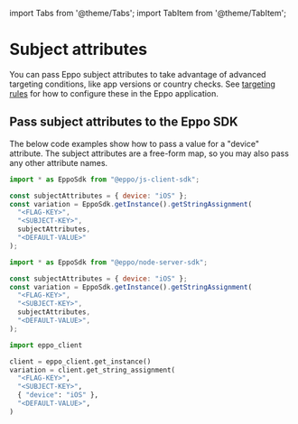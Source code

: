 import Tabs from '@theme/Tabs';
import TabItem from '@theme/TabItem';

# Subject attributes

You can pass Eppo subject attributes to take advantage of advanced targeting conditions, like app versions or country checks. See [targeting rules](/feature-flagging/concepts/targeting) for how to configure these in the Eppo application.

## Pass subject attributes to the Eppo SDK

The below code examples show how to pass a value for a "device" attribute. The subject attributes are a free-form map, so you may also pass any other attribute names.

<Tabs>
<TabItem value="javascript" label="JavaScript (Client)">

```javascript
import * as EppoSdk from "@eppo/js-client-sdk";

const subjectAttributes = { device: "iOS" };
const variation = EppoSdk.getInstance().getStringAssignment(
  "<FLAG-KEY>",
  "<SUBJECT-KEY>",
  subjectAttributes,
  "<DEFAULT-VALUE>"
);
```

</TabItem>

<TabItem value="node" label="Node">

```javascript
import * as EppoSdk from "@eppo/node-server-sdk";

const subjectAttributes = { device: "iOS" };
const variation = EppoSdk.getInstance().getStringAssignment(
  "<FLAG-KEY>",
  "<SUBJECT-KEY>",
  subjectAttributes,
  "<DEFAULT-VALUE>",
);
```

</TabItem>

<TabItem value="python" label="Python">

```python
import eppo_client

client = eppo_client.get_instance()
variation = client.get_string_assignment(
  "<FLAG-KEY>",
  "<SUBJECT-KEY>",
  { "device": "iOS" },
  "<DEFAULT-VALUE>",
)
```

</TabItem>
</Tabs>
